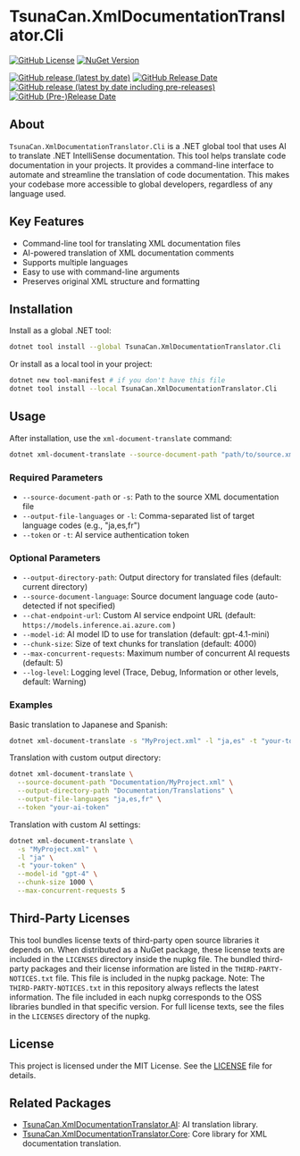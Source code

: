 ﻿# TsunaCan.XmlDocumentationTranslator.Cli

<!-- textlint-disable -->
[![GitHub License](https://img.shields.io/github/license/tsuna-can-se/xml-documentation-translator?style=for-the-badge&color=purple)](https://github.com/tsuna-can-se/xml-documentation-translator/blob/main/LICENSE)
[![NuGet Version](https://img.shields.io/nuget/v/TsunaCan.XmlDocumentationTranslator.Cli?style=for-the-badge)](https://www.nuget.org/packages/TsunaCan.XmlDocumentationTranslator.Cli)

[![GitHub release (latest by date)](https://img.shields.io/github/v/release/tsuna-can-se/xml-documentation-translator?color=deep-green&label=latest%20version&style=for-the-badge)](https://github.com/tsuna-can-se/xml-documentation-translator/releases)
[![GitHub Release Date](https://img.shields.io/github/release-date/tsuna-can-se/xml-documentation-translator?color=deep-green&label=released%20in&style=for-the-badge)](https://github.com/tsuna-can-se/xml-documentation-translator/releases)
[![GitHub release (latest by date including pre-releases)](https://img.shields.io/github/v/release/tsuna-can-se/xml-documentation-translator?color=green&include_prereleases&label=latest%20dev%20version&style=for-the-badge)](https://github.com/tsuna-can-se/xml-documentation-translator/releases)
[![GitHub (Pre-)Release Date](https://img.shields.io/github/release-date-pre/tsuna-can-se/xml-documentation-translator?color=green&label=released%20in&style=for-the-badge)](https://github.com/tsuna-can-se/xml-documentation-translator/releases)
<!-- textlint-enable -->

## About

`TsunaCan.XmlDocumentationTranslator.Cli` is a .NET global tool that uses AI to translate .NET IntelliSense documentation.
This tool helps translate code documentation in your projects.
It provides a command-line interface to automate and streamline the translation of code documentation.
This makes your codebase more accessible to global developers, regardless of any language used.

## Key Features

- Command-line tool for translating XML documentation files
- AI-powered translation of XML documentation comments
- Supports multiple languages
- Easy to use with command-line arguments
- Preserves original XML structure and formatting

## Installation

Install as a global .NET tool:

```sh
dotnet tool install --global TsunaCan.XmlDocumentationTranslator.Cli
```

Or install as a local tool in your project:

```sh
dotnet new tool-manifest # if you don't have this file
dotnet tool install --local TsunaCan.XmlDocumentationTranslator.Cli
```

## Usage

After installation, use the `xml-document-translate` command:

```sh
dotnet xml-document-translate --source-document-path "path/to/source.xml" --output-file-languages "ja,es,fr" --token "your-ai-token"
```

### Required Parameters

- `--source-document-path` or `-s`: Path to the source XML documentation file
- `--output-file-languages` or `-l`: Comma-separated list of target language codes (e.g., "ja,es,fr")
- `--token` or `-t`: AI service authentication token

### Optional Parameters

- `--output-directory-path`: Output directory for translated files (default: current directory)
- `--source-document-language`: Source document language code (auto-detected if not specified)
- `--chat-endpoint-url`: Custom AI service endpoint URL (default: `https://models.inference.ai.azure.com` )
- `--model-id`: AI model ID to use for translation (default: gpt-4.1-mini)
- `--chunk-size`: Size of text chunks for translation (default: 4000)
- `--max-concurrent-requests`: Maximum number of concurrent AI requests (default: 5)
- `--log-level`: Logging level (Trace, Debug, Information or other levels, default: Warning)

### Examples

Basic translation to Japanese and Spanish:

```sh
dotnet xml-document-translate -s "MyProject.xml" -l "ja,es" -t "your-token"
```

Translation with custom output directory:

```sh
dotnet xml-document-translate \
  --source-document-path "Documentation/MyProject.xml" \
  --output-directory-path "Documentation/Translations" \
  --output-file-languages "ja,es,fr" \
  --token "your-ai-token"
```

Translation with custom AI settings:

```sh
dotnet xml-document-translate \
  -s "MyProject.xml" \
  -l "ja" \
  -t "your-token" \
  --model-id "gpt-4" \
  --chunk-size 1000 \
  --max-concurrent-requests 5
```

## Third-Party Licenses

This tool bundles license texts of third-party open source libraries it depends on.
When distributed as a NuGet package, these license texts are included in the `LICENSES` directory inside the nupkg file.
The bundled third-party packages and their license information are listed in the `THIRD-PARTY-NOTICES.txt` file.
This file is included in the nupkg package.
Note: The `THIRD-PARTY-NOTICES.txt` in this repository always reflects the latest information.
The file included in each nupkg corresponds to the OSS libraries bundled in that specific version.
For full license texts, see the files in the `LICENSES` directory of the nupkg.

## License

This project is licensed under the MIT License.
See the [LICENSE](https://github.com/tsuna-can-se/xml-documentation-translator/blob/main/LICENSE) file for details.

## Related Packages

- [TsunaCan.XmlDocumentationTranslator.AI][ai-nuget]: AI translation library.
- [TsunaCan.XmlDocumentationTranslator.Core][core-nuget]: Core library for XML documentation translation.

[ai-nuget]: https://www.nuget.org/packages/TsunaCan.XmlDocumentationTranslator.AI
[core-nuget]: https://www.nuget.org/packages/TsunaCan.XmlDocumentationTranslator.Core
